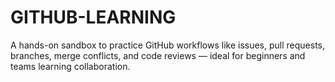 # GITHUB-LEARNING
A hands-on sandbox to practice GitHub workflows like issues, pull requests, branches, merge conflicts, and code reviews — ideal for beginners and teams learning collaboration.
